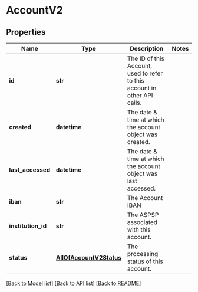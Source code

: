 # AccountV2

## Properties
Name | Type | Description | Notes
------------ | ------------- | ------------- | -------------
**id** | **str** | The ID of this Account, used to refer to this account in other API calls. | 
**created** | **datetime** | The date &amp; time at which the account object was created. | 
**last_accessed** | **datetime** | The date &amp; time at which the account object was last accessed. | 
**iban** | **str** | The Account IBAN | 
**institution_id** | **str** | The ASPSP associated with this account. | 
**status** | [**AllOfAccountV2Status**](AllOfAccountV2Status.md) | The processing status of this account. | 

[[Back to Model list]](../README.md#documentation-for-models) [[Back to API list]](../README.md#documentation-for-api-endpoints) [[Back to README]](../README.md)

